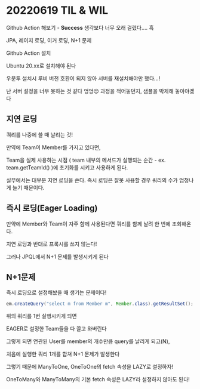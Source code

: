 # 20220619 TIL & WIL

Github Action 해보기 - **Success** 생각보다 너무 오래 걸렸다.... 흑

JPA, 레이지 로딩, 이거 로딩, N+1 문제



Github Action 설치

Ubuntu 20.xx로 설치해야 된다

우분투 설치시 루비 버전 호환이 되지 않아 서버를 재설치해야만 했다...!

난 서버 설정을 너무 못하는 것 같다 엉엉😔 과정을 적어놓던지, 샘플을 박제해 놓아야겠다

 

## 지연 로딩 

쿼리를 나중에 쓸 때 날리는 것! 

만약에 Team이 Member를 가지고 있다면,

Team을 실제 사용하는 시점 ( team 내부의 메서드가 실행되는 순간 - ex. team.getTeamId() )에 초기화를 시키고  사용하게 된다.

실무에서는 대부분 지연 로딩을 쓴다. 즉시 로딩은 잘못 사용할 경우 쿼리의 수가 엄청나게 늘기 때문이다.



## 즉시 로딩(Eager Loading)

만약에 Member와 Team이 자주 함께 사용된다면 쿼리를 함께 날려 한 번에 조회해온다.

지연 로딩과 반대로 프록시를 쓰지 않는다!

그러나 JPQL에서 N+1 문제를 발생시키게 된다



## N+1문제

즉시 로딩으로 설정해놨을 때 생기는 문제이다!

```java
em.createQuery("select m from Member m", Member.class).getResultSet();
```

위의 쿼리를 1번 실행시키게 되면

EAGER로 설정한 Team들을 다 끌고 와버린다

그렇게 되면 연관된 User를 member의 개수만큼 query를 날리게 되고(N),

처음에 실행한 쿼리 1개를 합쳐 N+1 문제가 발생한다



그렇기 때문에 ManyToOne, OneToOne의 fetch 속성을 LAZY로 설정하자!

OneToMany와 ManyToMany의 기본 fetch 속성은 LAZY라 설정하지 않아도 된다!